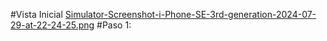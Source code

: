 
#Vista Inicial
[Simulator-Screenshot-i-Phone-SE-3rd-generation-2024-07-29-at-22-24-25.png](https://postimg.cc/68zKphV8)
#Paso 1:
